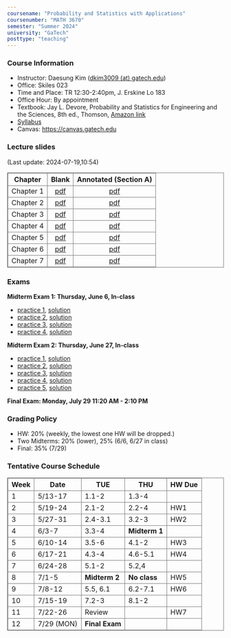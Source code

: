```yaml
---
coursename: "Probability and Statistics with Applications"
coursenumber: "MATH 3670"
semester: "Summer 2024"
university: "GaTech"
posttype: "teaching"
---
```


### Course Information
- Instructor: Daesung Kim ([dkim3009 (at) gatech.edu](mailto:dkim3009@gatech.edu))
- Office: Skiles 023
- Time and Place: TR 12:30-2:40pm, J. Erskine Lo 183
- Office Hour: By appointment
- Textbook: Jay L. Devore, Probability and Statistics for Engineering and the Sciences, 8th ed., Thomson, [Amazon link](https://www.amazon.com/Probability-Statistics-Engineering-Sciences-Devore/dp/0538733527)
- [Syllabus](syllabus.pdf)
- Canvas: https://canvas.gatech.edu

### Lecture slides
(Last update: 2024-07-19,10:54)

| Chapter     | Blank                         | Annotated (Section A)     |
| -           | :-:                           | :-:                       |
| Chapter 1   | [pdf](m3670-chap1-blank.pdf)  | [pdf](m3670-chap1.pdf)    |
| Chapter 2   | [pdf](m3670-chap2-blank.pdf)  | [pdf](m3670-chap2.pdf)    |
| Chapter 3   | [pdf](m3670-chap3-blank.pdf)  | [pdf](m3670-chap3.pdf)    |
| Chapter 4   | [pdf](m3670-chap4-blank.pdf)  | [pdf](m3670-chap4.pdf)    |
| Chapter 5   | [pdf](m3670-chap5-blank.pdf)  | [pdf](m3670-chap5.pdf)    |
| Chapter 6   | [pdf](m3670-chap6-blank.pdf)  | [pdf](m3670-chap6.pdf)    |
| Chapter 7   | [pdf](m3670-chap7-blank.pdf)  | [pdf](m3670-chap7.pdf)    |

### Exams
**Midterm Exam 1: Thursday, June 6, In-class**
- [practice 1](https://bonetto.math.gatech.edu/teaching/3770-spring10/mid1.pdf), [solution](https://bonetto.math.gatech.edu/teaching/3770-spring10/sol1.pdf)
- [practice 2](https://bonetto.math.gatech.edu/teaching/3770-spring10/mid1p.pdf), [solution](https://bonetto.math.gatech.edu/teaching/3770-spring10/msol1.pdf)
- [practice 3](https://bonetto.math.gatech.edu/teaching/3770-spring10/mid3770_1.pdf), [solution](https://bonetto.math.gatech.edu/teaching/3770-spring10/sol3770_1.pdf)
- [practice 4](https://bonetto.math.gatech.edu/teaching/3770-spring10/ptest3770_1.pdf), [solution](https://bonetto.math.gatech.edu/teaching/3770-spring10/psol3770_1.pdf)

**Midterm Exam 2: Thursday, June 27, In-class**
- [practice 1](https://bonetto.math.gatech.edu/teaching/3770-spring10/mid2.pdf), [solution](https://bonetto.math.gatech.edu/teaching/3770-spring10/sol2.pdf)
- [practice 2](https://bonetto.math.gatech.edu/teaching/3770-spring10/mid2p.pdf), [solution](https://bonetto.math.gatech.edu/teaching/3770-spring10/sol2p.pdf)
- [practice 3](https://bonetto.math.gatech.edu/teaching/3770-spring10/mid3770_2.pdf), [solution](https://bonetto.math.gatech.edu/teaching/3770-spring10/sol3770_2.pdf)
- [practice 4](https://bonetto.math.gatech.edu/teaching/3770-spring10/ptest3770_2.pdf), [solution](https://bonetto.math.gatech.edu/teaching/3770-spring10/psol3770_2.pdf)
- [practice 5](https://daesungk.github.io/fee70225156cd8deda349337f36364f1/m3215-exam-2-sm23.pdf), [solution](https://daesungk.github.io/95a908035d771f9dc9f260a22d07fffe/m3215-exam-2-sm23-sol.pdf)

**Final Exam: Monday, July 29 11:20 AM - 2:10 PM**


### Grading Policy

- HW: 20% (weekly, the lowest one HW will be dropped.)
- Two Midterms: 20% (lower), 25% (6/6, 6/27 in class)
- Final: 35% (7/29)

### Tentative Course Schedule

| Week | Date       | TUE            | THU           | HW Due |
| ---  | ---        | ---            | ---           | ---    |
| 1    | 5/13-17    | 1.1-2          | 1.3-4         |        |
| 2    | 5/19-24    | 2.1-2          | 2.2-4         | HW1    |
| 3    | 5/27-31    | 2.4-3.1        | 3.2-3         | HW2    |
| 4    | 6/3-7      | 3.3-4          | **Midterm 1** |        |
| 5    | 6/10-14    | 3.5-6          | 4.1-2         | HW3    |
| 6    | 6/17-21    | 4.3-4          | 4.6-5.1       | HW4    |
| 7    | 6/24-28    | 5.1-2          | 5.2,4         |        |
| 8    | 7/1-5      | **Midterm 2**  | **No class**  | HW5    |
| 9    | 7/8-12     | 5.5, 6.1       | 6.2-7.1       | HW6    |
| 10   | 7/15-19    | 7.2-3          | 8.1-2         |        |
| 11   | 7/22-26    | Review         |               | HW7    |
| 12   | 7/29 (MON) | **Final Exam** |               |        |



<style>
table, th, td {
  border: 1px solid #777;
  border-collapse: collapse;
}
</style>

